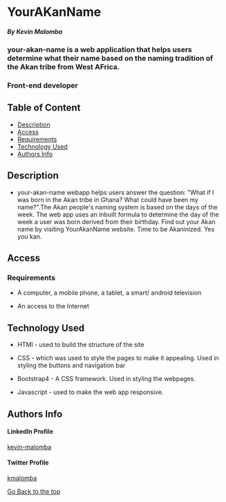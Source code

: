 # YourAKanName

##### By Kevin Malomba
### your-akan-name is a web application that helps users determine what their name based on the naming tradition of the Akan tribe from West AFrica.
### Front-end developer

## Table of Content

+ [Description](#description)
+ [Access](#Access)
+ [Requirements](#requirements)
+ [Technology Used](#Technology-Used)
+ [Authors Info](#author-Info)


## Description
+ your-akan-name webapp helps users answer the question: "What if I was born in the Akan tribe in Ghana? What could have been my name?".The Akan people's naming system is based on the days of the week. The web app uses an inbuilt formula to determine the day of the week a user was born derived from their birthday. Find out your Akan name by visiting YourAkanName website. Time to be Akaninized. Yes you kan.

## Access

### Requirements

* A computer, a mobile phone, a tablet, a smart/ android television

* An access to the Internet



## Technology Used
* HTMl - used to build the structure of the site

* CSS - which was used to style the pages to make it appealing. Used in styling the buttons and navigation bar

* Bootstrap4 - A CSS framework. Used in styling the webpages.

* Javascript - used to make the web app responsive.


## Authors Info 

#### LinkedIn Profile 
[kevin-malomba](https://ke.linkedin.com/in/kevin-malomba-44ba731a3?trk=people-guest_people_search-card)

#### Twitter Profile
[kmalomba](https://twitter.com/kmalomba)

[Go Back to the top](#YourAKanName)



